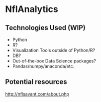 # NflAnalytics

## Technologies Used (WIP)
* Python
* R?
* Visualization Tools outside of Python/R?
* DB?
* Out-of-the-box Data Science packages?
* Pandas/numpy/anaconda/etc.

## Potential resources
http://nflsavant.com/about.php
